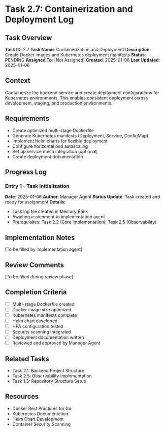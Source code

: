 # Task 2.7: Containerization and Deployment Log

## Task Overview
**Task ID**: 2.7
**Task Name**: Containerization and Deployment
**Description**: Create Docker images and Kubernetes deployment manifests
**Status**: PENDING
**Assigned To**: [Not Assigned]
**Created**: 2025-01-06
**Last Updated**: 2025-01-06

## Context
Containerize the backend service and create deployment configurations for Kubernetes environments. This enables consistent deployment across development, staging, and production environments.

## Requirements
- Create optimized multi-stage Dockerfile
- Generate Kubernetes manifests (Deployment, Service, ConfigMap)
- Implement Helm charts for flexible deployment
- Configure horizontal pod autoscaling
- Set up service mesh integration (optional)
- Create deployment documentation

## Progress Log

### Entry 1 - Task Initialization
**Date**: 2025-01-06
**Author**: Manager Agent
**Status Update**: Task created and ready for assignment
**Details**: 
- Task log file created in Memory Bank
- Awaiting assignment to implementation agent
- Prerequisites: Task 2.2 (Core Implementation), Task 2.5 (Observability)

## Implementation Notes
[To be filled by implementation agent]

## Review Comments
[To be filled during review phase]

## Completion Criteria
- [ ] Multi-stage Dockerfile created
- [ ] Docker image size optimized
- [ ] Kubernetes manifests complete
- [ ] Helm chart developed
- [ ] HPA configuration tested
- [ ] Security scanning integrated
- [ ] Deployment documentation written
- [ ] Reviewed and approved by Manager Agent

## Related Tasks
- Task 2.1: Backend Project Structure
- Task 2.5: Observability Implementation
- Task 1.3: Repository Structure Setup

## Resources
- Docker Best Practices for Go
- Kubernetes Documentation
- Helm Chart Development
- Container Security Scanning